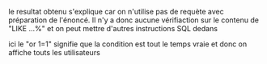 le resultat obtenu s'explique car on n'utilise pas de requète avec préparation de l'énoncé.
Il n'y a donc aucune vérifiaction sur le contenu de "LIKE ...%" et on peut mettre d'autres instructions SQL dedans

ici le "or 1=1" signifie que la condition est tout le temps vraie et donc on affiche touts les utilisateurs